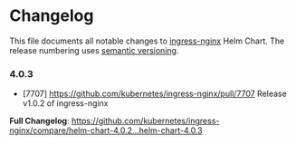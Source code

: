 <!-- SPDX-License-Identifier: Apache-2.0 -->

# Changelog

This file documents all notable changes to [ingress-nginx](https://github.com/kubernetes/ingress-nginx) Helm Chart. The release numbering uses [semantic versioning](http://semver.org).

### 4.0.3

* [7707] https://github.com/kubernetes/ingress-nginx/pull/7707 Release v1.0.2 of ingress-nginx

**Full Changelog**: https://github.com/kubernetes/ingress-nginx/compare/helm-chart-4.0.2...helm-chart-4.0.3
